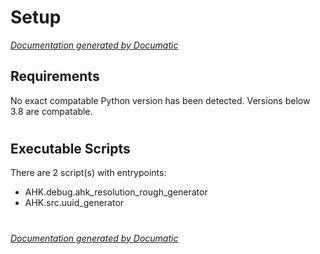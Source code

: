 # Setup

[_Documentation generated by Documatic_](https://www.documatic.com)

<!---Documatic-section-Requirements-start--->
## Requirements

No exact compatable Python version has been detected.
Versions below 3.8 are compatable.

# #
<!---Documatic-section-Requirements-end--->

<!---Documatic-section-Executable Scripts-start--->
## Executable Scripts

There are 2 script(s) with entrypoints:
* AHK.debug.ahk_resolution_rough_generator
* AHK.src.uuid_generator

# #
<!---Documatic-section-Executable Scripts-end--->

[_Documentation generated by Documatic_](https://www.documatic.com)